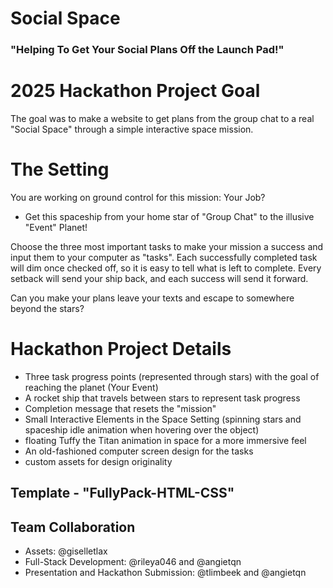 # Social Space
### "Helping To Get Your Social Plans Off the Launch Pad!"

# 2025 Hackathon Project Goal

The goal was to make a website to get plans from the group chat to a real "Social Space" through a simple interactive space mission.

# The Setting
You are working on ground control for this mission: Your Job?
- Get this spaceship from your home star of "Group Chat" to the illusive "Event" Planet! 

Choose the three most important tasks to make your mission a success and input them to your computer as "tasks". Each successfully completed task will dim once checked off, so it is easy to tell what is left to complete. Every setback will send your ship back, and each success will send it forward.

Can you make your plans leave your texts and escape to somewhere beyond the stars?

# Hackathon Project Details
- Three task progress points (represented through stars) with the goal of reaching the planet (Your Event)
- A rocket ship that travels between stars to represent task progress
- Completion message that resets the "mission"
- Small Interactive Elements in the Space Setting (spinning stars and spaceship idle animation when hovering over the object)
- floating Tuffy the Titan animation in space for a more immersive feel
- An old-fashioned computer screen design for the tasks
- custom assets for design originality

## Template - "FullyPack-HTML-CSS"
## Team Collaboration
- Assets: @giselletlax
- Full-Stack Development: @rileya046 and @angietqn
- Presentation and Hackathon Submission: @tlimbeek and @angietqn
